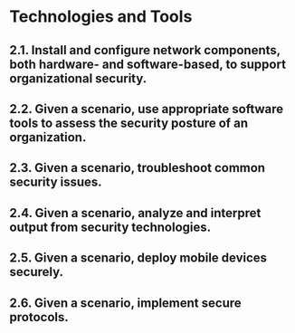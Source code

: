 Technologies and Tools
======================

## 2.1. Install and configure network components, both hardware- and software-based, to support organizational security.

## 2.2. Given a scenario, use appropriate software tools to assess the security posture of an organization.

## 2.3. Given a scenario, troubleshoot common security issues.

## 2.4. Given a scenario, analyze and interpret output from security technologies.

## 2.5. Given a scenario, deploy mobile devices securely.

## 2.6. Given a scenario, implement secure protocols.
